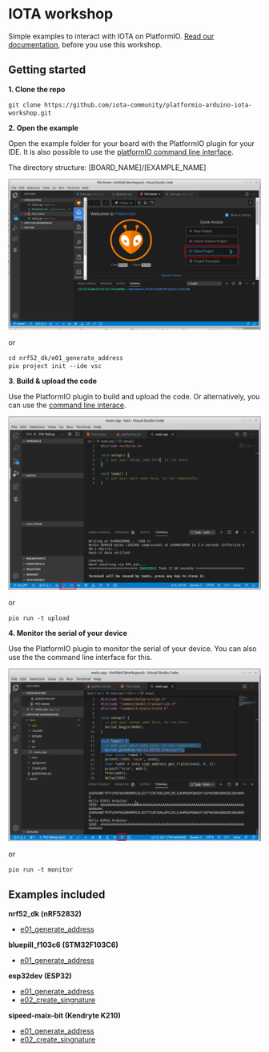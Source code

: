 # IOTA workshop

Simple examples to interact with IOTA on PlatformIO.
[Read our documentation](https://docs.iota.org/docs/iot/0.1/platformio/introduction/get-started), before you use this workshop.

## Getting started

**1. Clone the repo**

```
git clone https://github.com/iota-community/platformio-arduino-iota-workshop.git
```

**2. Open the example**

Open the example folder for your board with the PlatformIO plugin for your IDE.
It is also possible to use the [platformIO command line interface](https://docs.platformio.org/en/latest/core/userguide/project/cmd_init.html).

The directory structure: [BOARD_NAME]/[EXAMPLE_NAME]

![Visual Code Studio open project](images/vscode-open-project.png)

or

```
cd nrf52_dk/e01_generate_address
pio project init --ide vsc
```

**3. Build & upload the code**

Use the PlatformIO plugin to build and upload the code.
Or alternatively, you can use the [command line interace](https://docs.platformio.org/en/latest/core/userguide/cmd_run.html).

![Visual Studio Code deploy](images/vscode-deploy.png)

or

```
pio run -t upload
```

**4. Monitor the serial of your device**

Use the PlatformIO plugin to monitor the serial of your device.
You can also use the the command line interface for this.

![Visual Studio Code serial](images/vscode-serial.png)

or

```
pio run -t monitor
```

## Examples included

**nrf52_dk (nRF52832)**
- [e01_generate_address](nrf52_dk/e01_generate_address)

**bluepill_f103c6 (STM32F103C6)**
- [e01_generate_address](bluepill_f103c6/e01_generate_address)

**esp32dev (ESP32)**
- [e01_generate_address](esp32dev/e01_generate_address)
- [e02_create_singnature](esp32dev/e02_create_singnature)

**sipeed-maix-bit (Kendryte K210)**
- [e01_generate_address](sipeed-maix-bit/e01_generate_address)
- [e02_create_singnature](sipeed-maix-bit/e02_create_singnature)